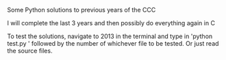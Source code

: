Some Python solutions to previous years of the CCC

I will complete the last 3 years and then possibly do everything again in C

To test the solutions, navigate to 2013 in the terminal and type in 'python test.py ' followed by the number of whichever file to be tested. Or just read the source files.
